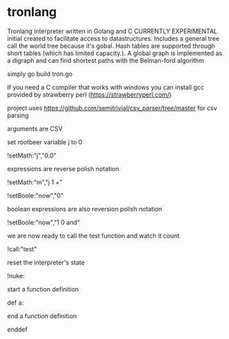 # tronlang
Tronlang interpreter written in Golang and C
CURRENTLY EXPERIMENTAL
initial created to facilitate access to datastructures. Includes a general tree call the world tree because it's gobal. Hash tables are supported through short tables (which has limited capacity.). A global graph is implemented as a digraph and can find shortest paths with the Belman-ford algorithm

simply go build tron.go

If you need a C compiler that works with windows you can install gcc provided by strawberry perl (https://strawberryperl.com/)

project uses https://github.com/semitrivial/csv_parser/tree/master for csv parsing

arguments are CSV

set rootbeer variable j to 0

!setMath:"j","0.0"


expressions are reverse polish notation

!setMath:"m","j 1 +"


!setBoole:"now","0"

boolean expressions are also reversion polish notation

!setBoole:"now","1 0 and"




we are now ready to call the test function and watch it count

!call:"test"

reset the interpreter's state

!nuke:

start a function definition

def a:

end a function definition

enddef
